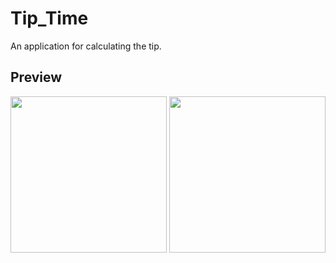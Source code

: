 # Tip_Time
An application for calculating the tip.
<div>
  <h2>Preview</h2>
<img src="https://github.com/cagrrpm/Tip_Time/blob/87ef81688d4fd90ec406dcf1948600de0638a0c8/Screenshots/screenshot_1.png" width="250px"></img>
<img src="https://github.com/cagrrpm/Tip_Time/blob/87ef81688d4fd90ec406dcf1948600de0638a0c8/Screenshots/screenshot_2.png" width="250px"></img>
</div>

